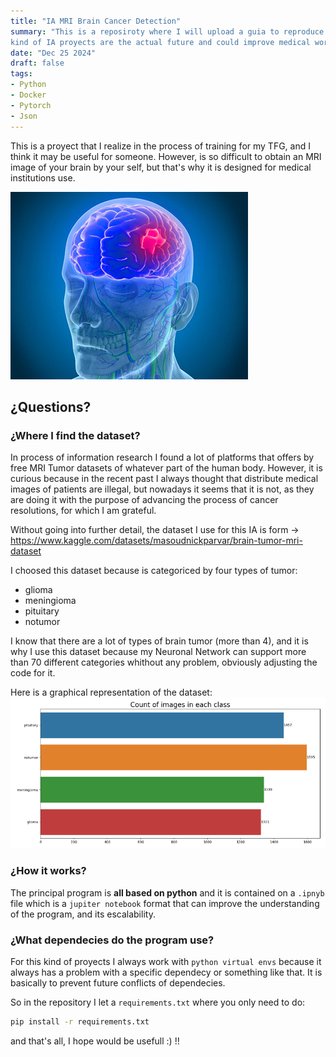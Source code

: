 ```yaml
---
title: "IA MRI Brain Cancer Detection"
summary: "This is a reposiroty where I will upload a guia to reproduce this IA tool for the use of all the world, because this
kind of IA proyects are the actual future and could improve medical works and diagnosis."
date: "Dec 25 2024"
draft: false
tags:
- Python
- Docker
- Pytorch
- Json
---
```


This is a proyect that I realize in the process of training for my TFG, and I think it may be useful for someone. However, is so
difficult to obtain an MRI image of your brain by your self, but that's why it is designed for medical institutions use.

![Brain Tumor representation](./static/3.jpg)

## ¿Questions?
### ¿Where I find the dataset?
In process of information research I found a lot of platforms that offers by free MRI Tumor datasets of whatever part of the human body. However,
it is curious because in the recent past I always thought that distribute medical images of patients are illegal, but nowadays it seems that it is not, as 
they are doing it with the purpose of advancing the process of cancer resolutions, for which I am grateful.

Without going into further detail, the dataset I use for this IA is form -> https://www.kaggle.com/datasets/masoudnickparvar/brain-tumor-mri-dataset

I choosed this dataset because is categoriced by four types of tumor:
- glioma
- meningioma
- pituitary
- notumor

I know that there are a lot of types of brain tumor (more than 4), and it is why I use this dataset because my Neuronal Network can support more than 70 different categories whithout any problem, obviously adjusting the code for it.

Here is a graphical representation of the dataset:
![](./static/4.png)

### ¿How it works?
The principal program is **all based on python** and it is contained on a ``.ipnyb`` file which is a `jupiter notebook` format that can improve the understanding of the program, and its escalability.

### ¿What dependecies do the program use?
For this kind of proyects I always work with `python virtual envs` because it always has a problem with a specific dependecy or something like that. It is basically to prevent future conflicts of dependecies.

So in the repository I let a ``requirements.txt`` where you only need to do:
```Bash
pip install -r requirements.txt 
```

and that's all, I hope would be usefull :) !!